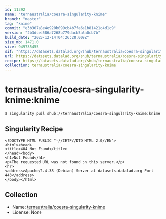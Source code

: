 ```yaml
---
id: 11392
name: "ternaustralia/coesra-singularity-knime"
branch: "master"
tag: "knime"
commit: "e3b307a8e4e920b099cb4b7fa6a1b81421c4d1c9"
version: "2b3dced586a7268b779dacb5a6a0cb7b"
build_date: "2020-12-14T04:26:28.009Z"
size_mb: 1471.0
size: 949735455
sif: "https://datasets.datalad.org/shub/ternaustralia/coesra-singularity-knime/knime/2020-12-14-e3b307a8-2b3dced5/2b3dced586a7268b779dacb5a6a0cb7b.sif"
url: https://datasets.datalad.org/shub/ternaustralia/coesra-singularity-knime/knime/2020-12-14-e3b307a8-2b3dced5/
recipe: https://datasets.datalad.org/shub/ternaustralia/coesra-singularity-knime/knime/2020-12-14-e3b307a8-2b3dced5/Singularity
collection: ternaustralia/coesra-singularity-knime
---
```


# ternaustralia/coesra-singularity-knime:knime

```bash
$ singularity pull shub://ternaustralia/coesra-singularity-knime:knime
```

## Singularity Recipe

```singularity
<!DOCTYPE HTML PUBLIC "-//IETF//DTD HTML 2.0//EN">
<html><head>
<title>404 Not Found</title>
</head><body>
<h1>Not Found</h1>
<p>The requested URL was not found on this server.</p>
<hr>
<address>Apache/2.4.38 (Debian) Server at datasets.datalad.org Port 443</address>
</body></html>
```

## Collection

 - Name: [ternaustralia/coesra-singularity-knime](https://github.com/ternaustralia/coesra-singularity-knime)
 - License: None


